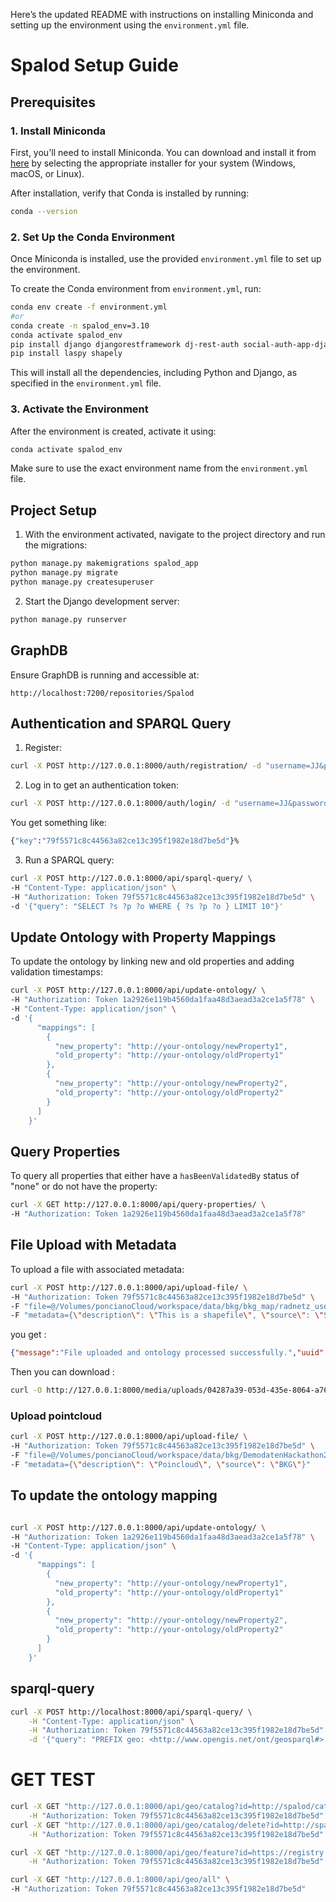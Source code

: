 Here’s the updated README with instructions on installing Miniconda and setting up the environment using the `environment.yml` file.

# Spalod Setup Guide

## Prerequisites

### 1. Install Miniconda

First, you'll need to install Miniconda. You can download and install it from [here](https://docs.conda.io/en/latest/miniconda.html) by selecting the appropriate installer for your system (Windows, macOS, or Linux).

After installation, verify that Conda is installed by running:

```bash
conda --version
```

### 2. Set Up the Conda Environment

Once Miniconda is installed, use the provided `environment.yml` file to set up the environment.

To create the Conda environment from `environment.yml`, run:

```bash
conda env create -f environment.yml
#or
conda create -n spalod_env=3.10
conda activate spalod_env
pip install django djangorestframework dj-rest-auth social-auth-app-django django-allauth pydeck rdflib pyproj folium shapely
pip install laspy shapely

```

This will install all the dependencies, including Python and Django, as specified in the `environment.yml` file.

### 3. Activate the Environment

After the environment is created, activate it using:

```bash
conda activate spalod_env
```

Make sure to use the exact environment name from the `environment.yml` file.

## Project Setup

1. With the environment activated, navigate to the project directory and run the migrations:

```bash
python manage.py makemigrations spalod_app
python manage.py migrate
python manage.py createsuperuser
```

2. Start the Django development server:

```bash
python manage.py runserver
```

## GraphDB

Ensure GraphDB is running and accessible at:

```
http://localhost:7200/repositories/Spalod
```

## Authentication and SPARQL Query
1. Register:

```bash
curl -X POST http://127.0.0.1:8000/auth/registration/ -d "username=JJ&password1=GNybRXbC563&password2=GNybRXbC563"
```
2. Log in to get an authentication token:

```bash
curl -X POST http://127.0.0.1:8000/auth/login/ -d "username=JJ&password=GNybRXbC563"
```
You get something like:
```bash
{"key":"79f5571c8c44563a82ce13c395f1982e18d7be5d"}% 
```
3. Run a SPARQL query:

```bash
curl -X POST http://127.0.0.1:8000/api/sparql-query/ \
-H "Content-Type: application/json" \
-H "Authorization: Token 79f5571c8c44563a82ce13c395f1982e18d7be5d" \
-d '{"query": "SELECT ?s ?p ?o WHERE { ?s ?p ?o } LIMIT 10"}'
```

## Update Ontology with Property Mappings

To update the ontology by linking new and old properties and adding validation timestamps:

```bash
curl -X POST http://127.0.0.1:8000/api/update-ontology/ \
-H "Authorization: Token 1a2926e119b4560da1faa48d3aead3a2ce1a5f78" \
-H "Content-Type: application/json" \
-d '{
      "mappings": [
        {
          "new_property": "http://your-ontology/newProperty1",
          "old_property": "http://your-ontology/oldProperty1"
        },
        {
          "new_property": "http://your-ontology/newProperty2",
          "old_property": "http://your-ontology/oldProperty2"
        }
      ]
    }'
```

## Query Properties

To query all properties that either have a `hasBeenValidatedBy` status of "none" or do not have the property:

```bash
curl -X GET http://127.0.0.1:8000/api/query-properties/ \
-H "Authorization: Token 1a2926e119b4560da1faa48d3aead3a2ce1a5f78"
```

## File Upload with Metadata

To upload a file with associated metadata:

```bash
curl -X POST http://127.0.0.1:8000/api/upload-file/ \
-H "Authorization: Token 79f5571c8c44563a82ce13c395f1982e18d7be5d" \
-F "file=@/Volumes/poncianoCloud/workspace/data/bkg/bkg_map/radnetz_use_case/data/epsg_4326/part1/de_hh_up_freizeitroute2_EPSG_4326.json " \
-F "metadata={\"description\": \"This is a shapefile\", \"source\": \"Survey XYZ\"}"
```

 you get :

 ```json
 {"message":"File uploaded and ontology processed successfully.","uuid":"04287a39-053d-435e-8064-a7664604edb9","ontology_url":"/media/uploads/04287a39-053d-435e-8064-a7664604edb9/04287a39-053d-435e-8064-a7664604edb9_ontology.owl","map_url":"/media/uploads/04287a39-053d-435e-8064-a7664604edb9/04287a39-053d-435e-8064-a7664604edb9_map.html"}% 
 ```
Then you can download :
```bash
curl -O http://127.0.0.1:8000/media/uploads/04287a39-053d-435e-8064-a7664604edb9/04287a39-053d-435e-8064-a7664604edb9_map.html
```

### Upload pointcloud
```bash
curl -X POST http://127.0.0.1:8000/api/upload-file/ \
-H "Authorization: Token 79f5571c8c44563a82ce13c395f1982e18d7be5d" \
-F "file=@/Volumes/poncianoCloud/workspace/data/bkg/DemodatenHackathon2024/1km_565_5934.las" \
-F "metadata={\"description\": \"Poincloud\", \"source\": \"BKG\"}"
```

## To update the ontology mapping

```bash

curl -X POST http://127.0.0.1:8000/api/update-ontology/ \
-H "Authorization: Token 1a2926e119b4560da1faa48d3aead3a2ce1a5f78" \
-H "Content-Type: application/json" \
-d '{
      "mappings": [
        {
          "new_property": "http://your-ontology/newProperty1",
          "old_property": "http://your-ontology/oldProperty1"
        },
        {
          "new_property": "http://your-ontology/newProperty2",
          "old_property": "http://your-ontology/oldProperty2"
        }
      ]
    }'
```



## sparql-query

    
```bash
curl -X POST http://localhost:8000/api/sparql-query/ \
    -H "Content-Type: application/json" \
    -H "Authorization: Token 79f5571c8c44563a82ce13c395f1982e18d7be5d" \
    -d '{"query": "PREFIX geo: <http://www.opengis.net/ont/geosparql#> PREFIX ns2: <https://registry.gdi-de.org/id/hamburg/> PREFIX ex: <http://example.org/ns#> SELECT ?feature ?property ?value WHERE { ?feature a geo:Feature ; ?property ?value . }"}'
```

# GET TEST
```bash
curl -X GET "http://127.0.0.1:8000/api/geo/catalog?id=http://spalod/catalog_acc53514-6a2f-4521-afa5-40783906d4ba" \
    -H "Authorization: Token 79f5571c8c44563a82ce13c395f1982e18d7be5d"
curl -X GET "http://127.0.0.1:8000/api/geo/catalog/delete?id=http://spalod/catalog_acc53514-6a2f-4521-afa5-40783906d4ba" \
    -H "Authorization: Token 79f5571c8c44563a82ce13c395f1982e18d7be5d"

curl -X GET "http://127.0.0.1:8000/api/geo/feature?id=https://registry.gdi-de.org/id/hamburg/featured4b68797-93fd-4e13-9dc0-1c23ad4e9c41" \
    -H "Authorization: Token 79f5571c8c44563a82ce13c395f1982e18d7be5d"

curl -X GET "http://127.0.0.1:8000/api/geo/all" \
-H "Authorization: Token 79f5571c8c44563a82ce13c395f1982e18d7be5d"
```

